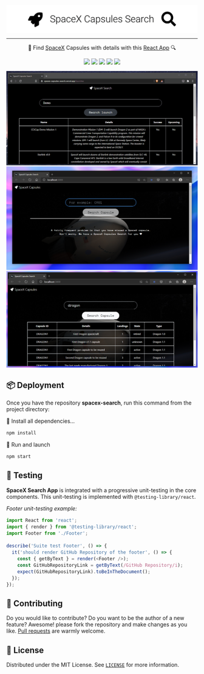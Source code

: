 <p align="center">
  <img
    src=".github/banner.png"
    align="center"
    width="600"
    alt="SpaceX Capsules Search"
    title="SpaceX Capsules Search"
  />
</p>

--- 

<p align="center">🚀 Find <a href="https://www.spacex.com/">SpaceX</a> Capsules with details with this <a href="https://reactjs.org/">React App</a> 🔍</p>

<p align="center">
  <a href="https://nodejs.org/"><img src="https://img.shields.io/static/v1?label=Node&message=v16.12&color=339933&logo=node.js" /></a>
  <a href="https://reactjs.org/"><img src="https://img.shields.io/static/v1?label=React&message=v16.12&color=61DAFB&logo=react" /></a>
  <a href="https://getbootstrap.com/"><img src="https://img.shields.io/static/v1?label=Bootstrap&message=v4.4.1&color=563D7C&logo=bootstrap" /></a>
  <a href="https://reactrouter.com/"><img src="https://img.shields.io/static/v1?label=React%20Router&message=v5.1.2&color=CA4245&logo=react-router" /></a>
  <a href="https://github.com/r-spacex/SpaceX-API"><img src="https://img.shields.io/static/v1?label=SpaceX%20API&message=v3&color=000000&logo=spacex" /></a>
</p>


![Demo of SpaceX Search](./.github/demo.gif)
![Screenshoot Capsules Home SpaceX Capsules Search](./.github/screenshot_1.PNG)
![Screenshoot Capsules Results SpaceX Capsules Search](./.github/screenshot_2.PNG)

## 📦 Deployment

Once you have the repository **spacex-search**, run this command from the project directory:

🔽 Install all dependencies...

```bash
npm install
```

🚀 Run and launch

```bash
npm start
```


## 🧪 Testing
**SpaceX Search App** is integrated with a progressive unit-testing in the core components. This unit-testing is implemented with `@testing-library/react`.

*Footer unit-testing example:*
```javascript
import React from 'react';
import { render } from '@testing-library/react';
import Footer from './Footer';

describe('Suite test Footer', () => {
  it('should render GitHub Repository of the footer', () => {
    const { getByText } = render(<Footer />);
    const GitHubRepositoryLink = getByText(/GitHub Repository/i);
    expect(GitHubRepositoryLink).toBeInTheDocument();
  });
});
```

## 🤲 Contributing
Do you would like to contribute? Do you want to be the author of a new feature? Awesome! please fork the repository and make changes as you like. [Pull requests](https://github.com/360macky/spacex-search/pulls) are warmly welcome.

## 📃 License
Distributed under the MIT License.
See [`LICENSE`](./LICENSE) for more information.
